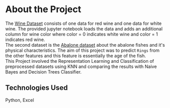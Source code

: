 # About the Project

The [Wine Dataset](https://archive.ics.uci.edu/ml/datasets/wine+quality) consists of one data for red wine and one data for white wine. The provided jupyter notebook loads the data and adds an additional column for wine color where color = 0 indicates white wine and color = 1 indicates red wine.<br>
The second dataset is the [Abalone dataset](https://archive-beta.ics.uci.edu/ml/datasets/abalone) about the abalone fishes and it's physical characteristics. The aim of this project was to predict `Rings` from the other features and this feature is essentially the age of the fish.<br>
This Project involved the Representation Learning and Classification of preprocessed datasets using KNN and comparing the results with Naive Bayes and Decision Trees Classifier.

## Technologies Used

Python, Excel
